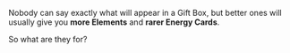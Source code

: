 Nobody can say exactly what will appear in a Gift Box, but better ones will usually give you **more Elements** and **rarer Energy Cards**.

So what are they for?
